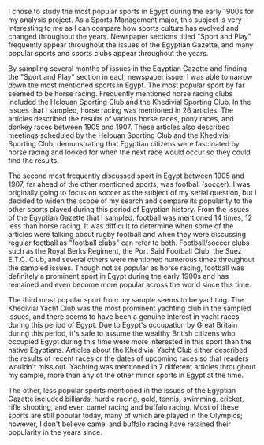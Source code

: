 I chose to study the most popular sports in Egypt during the early 1900s for my analysis project. As a Sports Management major, this subject is very interesting to me as I can compare how sports culture has evolved and changed throughout the years. Newspaper sections titled "Sport and Play" frequently appear throughout the issues of the Egyptian Gazette, and many popular sports and sports clubs appear throughout the years.
 
By sampling several months of issues in the Egyptian Gazette and finding the "Sport and Play" section in each newspaper issue, I was able to narrow down the most mentioned sports in Egypt. The most popular sport by far seemed to be horse racing. Frequently mentioned horse racing clubs included the Helouan Sporting Club and the Khedivial Sporting Club. In the issues that I sampled, horse racing was mentioned in 26 articles. The articles described the results of various horse races, pony races, and donkey races between 1905 and 1907. These articles also described meetings scheduled by the Helouan Sporting Club and the Khedivial Sporting Club, demonstrating that Egyptian citizens were fascinated by horse racing and looked for when the next race would occur so they could find the results.

The second most frequently discussed sport in Egypt between 1905 and 1907, far ahead of the other mentioned sports, was football (soccer). I was originally going to focus on soccer as the subject of my serial question, but I decided to widen the scope of my search and compare its popularity to the other sports played during this period of Egyptian history. From the issues of the Egyptian Gazette that I sampled, football was mentioned 14 times, 12 less than horse racing. It was difficult to determine when some of the articles were talking about rugby football and when they were discussing regular football as "football clubs" can refer to both. Football/soccer clubs such as the Royal Berks Regiment, the Port Said Football Club, the Suez E.T.C. Club, and several others were mentioned numerous times throughout the sampled issues. Though not as popular as horse racing, football was definitely a prominent sport in Egypt during the early 1900s and has remained and even become more popular across the world since this time.

The third most popular sport from my sample seems to be yachting. The Khedivial Yacht Club was the most prominent yachting club in the sampled issues, and there seems to have been a genuine interest in yacht races during this period of Egypt. Due to Egypt's occupation by Great Britain during this period, it's safe to assume the wealthy British citizens who occupied Egypt during this time were more interested in this sport than the native Egyptians. Articles about the Khedivial Yacht Club either described the results of recent races or the dates of upcoming races so that readers wouldn't miss out. Yachting was mentioned in 7 different articles throughout my sample, more than any of the other minor sports in Egypt at the time.

The other, less popular sports mentioned in the issues of the Egyptian Gazette included billiards, hurdle racing, gold, tennis, swimming, cricket, rifle shooting, and even camel racing and buffalo racing. Most of these sports are still popular today, many of which are played in the Olympics; however, I don't believe camel and buffalo racing have retained their popularity in the years since.

